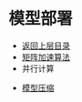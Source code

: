 # 模型部署

* [返回上层目录](../README.md)
* [矩阵加速算法](matrix-acceleration-algorithm/matrix-acceleration-algorithm.md)
* 并行计算

- [模型压缩](model-compression/model-compression.md)

